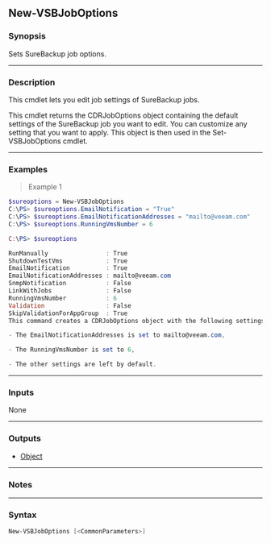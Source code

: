 New-VSBJobOptions
-----------------

### Synopsis
Sets SureBackup job options.

---

### Description

This cmdlet lets you edit job settings of SureBackup jobs.

This cmdlet returns the CDRJobOptions object containing the default settings of the SureBackup job you want to edit. You can customize any setting that you want to apply. This object is then used in the Set-VSBJobOptions cmdlet.

---

### Examples
> Example 1

```PowerShell
$sureoptions = New-VSBJobOptions
C:\PS> $sureoptions.EmailNotification = "True"
C:\PS> $sureoptions.EmailNotificationAddresses = "mailto@veeam.com"
C:\PS> $sureoptions.RunningVmsNumber = 6

C:\PS> $sureoptions

RunManually                : True
ShutdownTestVms            : True
EmailNotification          : True
EmailNotificationAddresses : mailto@veeam.com
SnmpNotification           : False
LinkWithJobs               : False
RunningVmsNumber           : 6
Validation                 : False
SkipValidationForAppGroup  : True
This command creates a CDRJobOptions object with the following settings: - The EmailNotification is enabled,

- The EmailNotificationAddresses is set to mailto@veeam.com,

- The RunningVmsNumber is set to 6,

- The other settings are left by default.
```

---

### Inputs
None

---

### Outputs
* [Object](https://learn.microsoft.com/en-us/dotnet/api/System.Object)

---

### Notes

---

### Syntax
```PowerShell
New-VSBJobOptions [<CommonParameters>]
```
